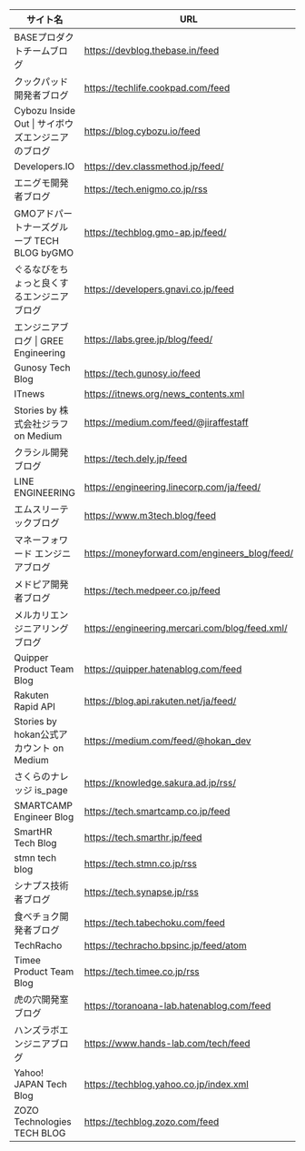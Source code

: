 | サイト名                                              | URL                                            | 
| ----------------------------------------------------- | ---------------------------------------------- | 
| BASEプロダクトチームブログ                            | https://devblog.thebase.in/feed                | 
| クックパッド開発者ブログ                              | https://techlife.cookpad.com/feed              | 
| Cybozu Inside Out &#124; サイボウズエンジニアのブログ | https://blog.cybozu.io/feed                    | 
| Developers.IO                                         | https://dev.classmethod.jp/feed/               | 
| エニグモ開発者ブログ                                  | https://tech.enigmo.co.jp/rss                  | 
| GMOアドパートナーズグループ TECH BLOG byGMO           | https://techblog.gmo-ap.jp/feed/               | 
| ぐるなびをちょっと良くするエンジニアブログ            | https://developers.gnavi.co.jp/feed            | 
| エンジニアブログ &#124; GREE Engineering              | https://labs.gree.jp/blog/feed/                | 
| Gunosy Tech Blog                                      | https://tech.gunosy.io/feed                    | 
| ITnews                                                | https://itnews.org/news_contents.xml           | 
| Stories by 株式会社ジラフ on Medium                   | https://medium.com/feed/@jiraffestaff          | 
| クラシル開発ブログ                                    | https://tech.dely.jp/feed                      | 
| LINE ENGINEERING                                      | https://engineering.linecorp.com/ja/feed/      | 
| エムスリーテックブログ                                | https://www.m3tech.blog/feed                   | 
| マネーフォワード エンジニアブログ                     | https://moneyforward.com/engineers_blog/feed/  | 
| メドピア開発者ブログ                                  | https://tech.medpeer.co.jp/feed                | 
| メルカリエンジニアリングブログ                        | https://engineering.mercari.com/blog/feed.xml/ | 
| Quipper Product Team Blog                             | https://quipper.hatenablog.com/feed            | 
| Rakuten Rapid API                                     | https://blog.api.rakuten.net/ja/feed/          | 
| Stories by hokan公式アカウント on Medium              | https://medium.com/feed/@hokan_dev             | 
| さくらのナレッジ is_page                              | https://knowledge.sakura.ad.jp/rss/            | 
| SMARTCAMP Engineer Blog                               | https://tech.smartcamp.co.jp/feed              | 
| SmartHR Tech Blog                                     | https://tech.smarthr.jp/feed                   | 
| stmn tech blog                                        | https://tech.stmn.co.jp/rss                    | 
| シナプス技術者ブログ                                  | https://tech.synapse.jp/rss                    | 
| 食べチョク開発者ブログ                                | https://tech.tabechoku.com/feed                | 
| TechRacho                                             | https://techracho.bpsinc.jp/feed/atom          | 
| Timee Product Team Blog                               | https://tech.timee.co.jp/rss                   | 
| 虎の穴開発室ブログ                                    | https://toranoana-lab.hatenablog.com/feed      | 
| ハンズラボエンジニアブログ                            | https://www.hands-lab.com/tech/feed            | 
| Yahoo! JAPAN Tech Blog                                | https://techblog.yahoo.co.jp/index.xml         | 
| ZOZO Technologies TECH BLOG                           | https://techblog.zozo.com/feed                 | 
